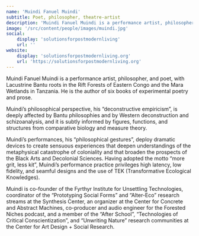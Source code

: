 ```yaml
---
name: 'Muindi Fanuel Muindi'
subtitle: Poet, philosopher, theatre-artist
description: 'Muindi Fanuel Muindi is a performance artist, philosopher, and poet, with Lacustrine Bantu roots in the Rift Forests of Eastern Congo and the Mara Wetlands in Tanzania. He is the author of six books of experimental poetry and prose.'
image: '/src/content/people/images/muindi.jpg'
social:
    display: 'solutionsforpostmodernliving'
    url: ''
website:
    display: 'solutionsforpostmodernliving.org'
    url: 'https://solutionsforpostmodernliving.org'
---
```


Muindi Fanuel Muindi is a performance artist, philosopher, and poet, with Lacustrine Bantu roots in the Rift Forests of Eastern Congo and the Mara Wetlands in Tanzania. He is the author of six books of experimental poetry and prose.

Muindi’s philosophical perspective, his “deconstructive empiricism”, is deeply affected by Bantu philosophies and by Western deconstruction and schizoanalysis, and it is subtly informed by figures, functions, and structures from comparative biology and measure theory.

Muindi’s performances, his “philosophical gestures”, deploy dramatic devices to create sensuous experiences that deepen understandings of the metaphysical catastrophe of coloniality and that broaden the prospects of the Black Arts and Decolonial Sciences. Having adopted the motto “more grit, less kit”, Muindi’s performance practice privileges high latency, low fidelity, and seamful designs and the use of TEK (Transformative Ecological Knowledges).

Muindi is co-founder of the Fyrthyr Institute for Unsettling Technologies, coordinator of the “Prototyping Social Forms” and “Alter-Eco” research streams at the Synthesis Center, an organizer at the Center for Concrete and Abstract Machines, co-producer and audio engineer for the Forested Niches podcast, and a member of the “After School”, “Technologies of Critical Conscientization”, and “Unwriting Nature” research communities at the Center for Art Design + Social Research.
